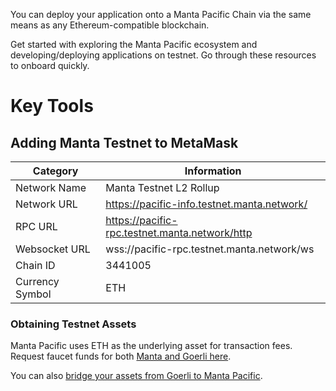 You can deploy your application onto a Manta Pacific Chain via the same means as any Ethereum-compatible blockchain.

Get started with exploring the Manta Pacific ecosystem and developing/deploying applications on testnet. Go through these resources to onboard quickly.

# Key Tools

## Adding Manta Testnet to MetaMask
| Category         | Information                                 |
| ---------------- | ------------------------------------------- |
| Network Name     | Manta Testnet L2 Rollup                               |
| Network URL      | https://pacific-info.testnet.manta.network/ |
| RPC URL       | https://pacific-rpc.testnet.manta.network/http |
| Websocket URL | wss://pacific-rpc.testnet.manta.network/ws     |
| Chain ID         |3441005                                      |
| Currency Symbol  | ETH                                         |

### Obtaining Testnet Assets
Manta Pacific uses ETH as the underlying asset for transaction fees. Request faucet funds for both [Manta and Goerli here](https://pacific-info.manta.network/).

You can also [bridge your assets from Goerli to Manta Pacific](https://pacific-bridge.manta.network/).
